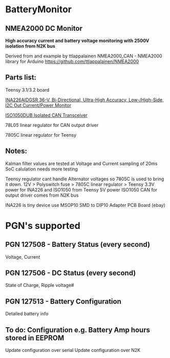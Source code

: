 # BatteryMonitor
## NMEA2000 DC Monitor

**High accuracy current and battery voltage monitoring with
2500V isolation from N2K bus**

Derived from and example by ttlappalainen
NMEA2000_CAN - NMEA2000 library for Arduino 
https://github.com/ttlappalainen/NMEA2000


## Parts list:

Teensy 3.1/3.2 board

[INA226AIDGSR 36-V, Bi-Directional, Ultra-High Accuracy, Low-/High-Side, I2C Out Current/Power Monitor](http://www.ti.com/product/INA226)

[ISO1050DUB  Isolated CAN Transceiver](http://www.ti.com/lit/ds/symlink/iso1050.pdf)

78L05 linear regulator for CAN output driver

7805C linear regulator for Teensy


## Notes:
Kalman filter values are tested at Voltage and Current sampling of 20ms
SoC calulation needs more testing

Teensy regulator cant handle Alternator voltages so 7805C is used to bring it down.
12V > Polyswitch fuse > 7805C linear regulator > Teensy
3.3V power for INA226 and ISO1050 from Teensy
5V power ISO1050 CAN for output driver comes from N2K bus

INA226 is tiny device use MSOP10 SMD to DIP10 Adapter PCB Board (ebay)

# PGN's supported
## PGN 127508 - Battery Status (every second)
  Voltage, Current
## PGN 127506 - DC Status (every second)
  State of Charge, Ripple voltage# 
## PGN 127513 - Battery Configuration
  Detailed battery info

## To do: Configuration e.g. Battery Amp hours stored in EEPROM
  Update configuration over serial
  Update configuration over N2K

